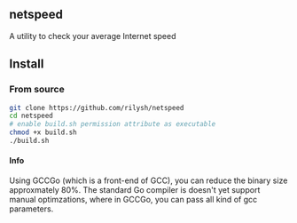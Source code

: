 ## netspeed
A utility to check your average Internet speed

## Install
### From source
```sh
git clone https://github.com/rilysh/netspeed
cd netspeed
# enable build.sh permission attribute as executable
chmod +x build.sh
./build.sh
```
#### Info
Using GCCGo (which is a front-end of GCC), you can reduce the binary size approxmately 80%. The standard Go compiler is doesn't yet support manual optimzations, where in GCCGo, you can pass all kind of gcc parameters.
